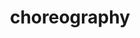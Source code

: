 ---
title: "choreography"
id: tag.id
permalink: "/tags/choreography"
videos: [1820,1821,1822,1823,1825,1829,1830,1831,1832,1833,1834,1835,1836,1837,1846,1847,1848,1853,1854,1855,1856,1857,1964,1965,1971,1974,1975,2077]
---